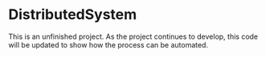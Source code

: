 # DistributedSystem

This is an unfinished project. As the project continues to develop, this code will be updated to show how the process can be automated.
